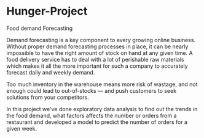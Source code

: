 # Hunger-Project
Food demand Forecasting

Demand forecasting is a key component to every growing online business. Without proper demand forecasting processes in place, it can be nearly impossible to have the right amount of stock on hand at any given time. A food delivery service has to deal with a lot of perishable raw materials which makes it all the more important for such a company to accurately forecast daily and weekly demand.

Too much inventory in the warehouse means more risk of wastage, and not enough could lead to out-of-stocks — and push customers to seek solutions from your competitors.

In this project we've done exploratory data analysis to find out the trends in the food demand, what factors affects the number or orders from a restaurant and developed a model to predict the number of orders for a given week.
